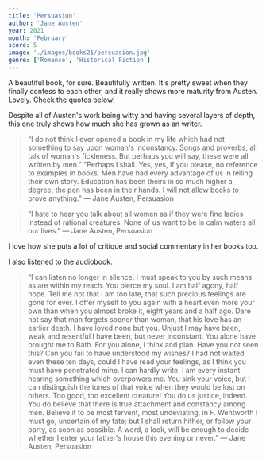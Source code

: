 ```yaml
---
title: 'Persuasion'
author: 'Jane Austen'
year: 2021
month: 'February'
score: 5
image: './images/books21/persuasion.jpg'
genre: ['Romance', 'Historical Fiction']
---
```


A beautiful book, for sure. Beautifully written. It's pretty sweet when they finally confess to each other, and it really shows more maturity from Austen. Lovely. Check the quotes below!

Despite all of Austen's work being witty and having several layers of depth, this one truly shows how much she has grown as an writer.

> “I do not think I ever opened a book in my life which had not something to say upon woman's inconstancy. Songs and proverbs, all talk of woman's fickleness. But perhaps you will say, these were all written by men." "Perhaps I shall. Yes, yes, if you please, no reference to examples in books. Men have had every advantage of us in telling their own story. Education has been theirs in so much higher a degree; the pen has been in their hands. I will not allow books to prove anything.” ― Jane Austen, Persuasion

> “I hate to hear you talk about all women as if they were fine ladies instead of rational creatures. None of us want to be in calm waters all our lives.” ― Jane Austen, Persuasion

I love how she puts a lot of critique and social commentary in her books too.

I also listened to the audiobook.

> “I can listen no longer in silence. I must speak to you by such means as are within my reach. You pierce my soul. I am half agony, half hope. Tell me not that I am too late, that such precious feelings are gone for ever. I offer myself to you again with a heart even more your own than when you almost broke it, eight years and a half ago. Dare not say that man forgets sooner than woman, that his love has an earlier death. I have loved none but you. Unjust I may have been, weak and resentful I have been, but never inconstant. You alone have brought me to Bath. For you alone, I think and plan. Have you not seen this? Can you fail to have understood my wishes? I had not waited even these ten days, could I have read your feelings, as I think you must have penetrated mine. I can hardly write. I am every instant hearing something which overpowers me. You sink your voice, but I can distinguish the tones of that voice when they would be lost on others. Too good, too excellent creature! You do us justice, indeed. You do believe that there is true attachment and constancy among men. Believe it to be most fervent, most undeviating, in F. Wentworth I must go, uncertain of my fate; but I shall return hither, or follow your party, as soon as possible. A word, a look, will be enough to decide whether I enter your father's house this evening or never.” ― Jane Austen, Persuasion
